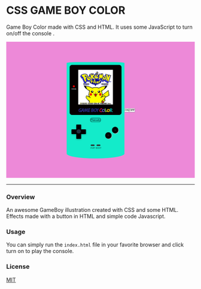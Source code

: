 # CSS GAME BOY COLOR
Game Boy Color made with CSS and HTML. It uses some JavaScript to turn on/off the console .    

![gameboy](assets/gameboy_project.png)

---


### Overview
An awesome GameBoy illustration created with CSS and some HTML. Effects made with a button in HTML and simple code Javascript.



### Usage 
You can simply run the `index.html` file in your favorite browser and click turn on to play the console.

### License
[MIT](./license)
